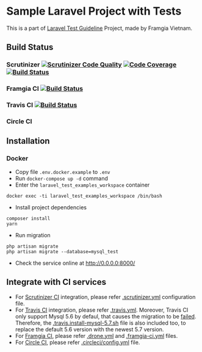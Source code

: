 # Sample Laravel Project with Tests
This is a part of [Laravel Test Guideline](https://github.com/framgia/laravel-test-guideline) Project, made by Framgia Vietnam.

## Build Status
### Scrutinizer [![Scrutinizer Code Quality](https://scrutinizer-ci.com/g/framgia/laravel-test-examples/badges/quality-score.png?b=master&s=0c6a0e4051bf536d3715489e79383732b4a863bf)](https://scrutinizer-ci.com/g/framgia/laravel-test-examples/?branch=master) [![Code Coverage](https://scrutinizer-ci.com/g/framgia/laravel-test-examples/badges/coverage.png?b=master&s=0e8dfdea281465431818f2401965668527478098)](https://scrutinizer-ci.com/g/framgia/laravel-test-examples/?branch=master) [![Build Status](https://scrutinizer-ci.com/g/framgia/laravel-test-examples/badges/build.png?b=master&s=5b4fedc7b4500c5d5956a10e21565129fd0e293e)](https://scrutinizer-ci.com/g/framgia/laravel-test-examples/build-status/master)
### Framgia CI [![Build Status](http://ci.framgia.vn/api/badges/framgia/laravel-test-examples/status.svg)](http://ci.framgia.vn/framgia/laravel-test-examples)
### Travis CI [![Build Status](https://travis-ci.org/framgia/laravel-test-examples.svg?branch=master)](https://travis-ci.org/framgia/laravel-test-examples)
### Circle CI

## Installation

### Docker
- Copy file `.env.docker.example` to `.env`
- Run `docker-compose up -d` command
- Enter the `laravel_test_examples_workspace` container
```
docker exec -ti laravel_test_examples_workspace /bin/bash
```
- Install project dependencies
```
composer install
yarn
```
- Run migration
```
php artisan migrate
php artisan migrate --database=mysql_test
```
- Check the service online at http://0.0.0.0:8000/

## Integrate with CI services
- For [Scrutinizer CI](http://scrutinizer-ci.com/) integration, please refer [.scrutinizer.yml](./.scrutinizer.yml) configuration file.
- For [Travis CI](https://travis-ci.org) integration, please refer [.travis.yml](./.travis.yml). Moreover, Travis CI only support Mysql 5.6 by defaul, that causes the migration to be [failed](https://github.com/laravel/framework/issues/17508). Therefore, the [.travis.install-mysql-5.7.sh](./.travis.install-mysql-5.7.sh) file is also included too, to replace the default 5.6 version with the newest 5.7 version.
- For [Framgia CI](https://github.com/framgia/ci-service-document), please refer [.drone.yml](./.drone.yml) and [.framgia-ci.yml](./.framgia-ci.yml) files.
- For [Circle CI](https://circleci.com/), please refer [.circleci/config.yml](./.circleci/config.yml) file.
